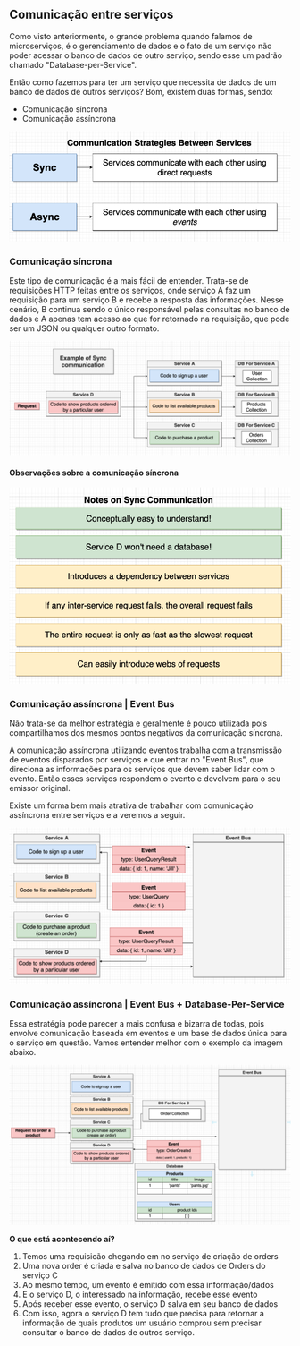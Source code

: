 ## Comunicação entre serviços

Como visto anteriormente, o grande problema quando falamos de microserviços, é o gerenciamento de dados e o fato de um serviço não poder acessar o banco de dados de outro serviço, sendo esse um padrão chamado "Database-per-Service".

Então como fazemos para ter um serviço que necessita de dados de um banco de dados de outros serviços? Bom, existem duas formas, sendo:

* Comunicação síncrona
* Comunicação assíncrona

![](../images/tipos_comunicacoes.png)

### Comunicação síncrona

Este tipo de comunicação é a mais fácil de entender. Trata-se de requisições HTTP feitas entre os serviços, onde serviço A faz um requisição para um serviço B e recebe a resposta das informações. Nesse cenário, B continua sendo o único responsável pelas consultas no banco de dados e A apenas tem acesso ao que for retornado na requisição, que pode ser um JSON ou qualquer outro formato.

![](../images/exemplo_comunicacao_sincrona.png)

#### Observações sobre a comunicação síncrona

![](../images/detalhes_comunicacao_sincrona.png)


### Comunicação assíncrona | Event Bus

Não trata-se da melhor estratégia e geralmente é pouco utilizada pois compartilhamos dos mesmos pontos negativos da comunicação síncrona.

A comunicação assíncrona utilizando eventos trabalha com a transmissão de eventos disparados por serviços e que entrar no "Event Bus", que direciona as informações para os serviços que devem saber lidar com o evento. Então esses serviços respondem o evento e devolvem para o seu emissor original.

Existe um forma bem mais atrativa de trabalhar com comunicação assíncrona entre serviços e a veremos a seguir.

![](../images/comunicacao_async_event_bus.png)

### Comunicação assíncrona | Event Bus + Database-Per-Service

Essa estratégia pode parecer a mais confusa e bizarra de todas, pois envolve comunicação baseada em eventos e um base de dados única para o serviço em questão. Vamos entender melhor com o exemplo da imagem abaixo.

![](../images/comunicacao_async_event_database.png)

__O que está acontecendo aí?__

1) Temos uma requisicão chegando em no serviço de criação de orders
2) Uma nova order é criada e salva no banco de dados de Orders do serviço C
3) Ao mesmo tempo, um evento é emitido com essa informação/dados
4) E o serviço D, o interessado na informação, recebe esse evento
5) Após receber esse evento, o serviço D salva em seu banco de dados 
6) Com isso, agora o serviço D tem tudo que precisa para retornar a informação de quais produtos um usuário comprou sem precisar consultar o banco de dados de outros serviço.